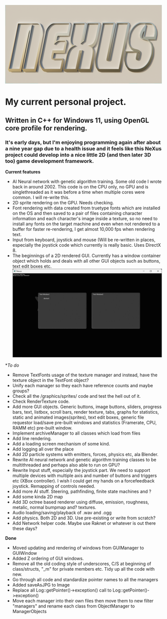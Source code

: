 ![Nexus project logo. Just some text "NeXus" extruded slightly and placed against a quad and the awesome Nishita sky setup within the 3D application Blender to give a natural, outdoors in sunset lighting.](https://github.com/DavidCradock/Nexus/blob/fd9d367a4d39ce8b52feb9a1b179e5446aef6944/git_images/github_social_image.png)
# My current personal project.
## Written in C++ for Windows 11, using OpenGL core profile for rendering.
### It's early days, but I'm enjoying programming again after about a nine year gap due to a health issue and it feels like this NeXus project could develop into a nice little 2D (and then later 3D too) game development framework.
**Current features**

- AI Neural network with genetic algorithm training. Some old code I wrote back in around 2002. This code is on the CPU only, no GPU and is singlethreaded as it was before a time when multiple cores were common. I will re-write this.
- 2D sprite rendering on the GPU. Needs checking.
- Font rendering with data created from truetype fonts which are installed on the OS and then saved to a pair of files containing character information and each character's image inside a texture, so no need to install any fonts on the target machine and even when not rendered to a buffer for faster re-rendering, I get almost 10,000 fps when rendering text.
- Input from keyboard, joystick and mouse (Will be re-written in places, especially the joystick code which currently is really basic. Uses DirectX 8.
- The beginnings of a 2D rendered GUI. Currently has a window container object which holds and deals with all other GUI objects such as buttons, text edit boxes etc.
![Screenshot of Nexus running in a window which shows text rendering and a couple of windows with their titlebar text reading Test Window1 and Test Window2.](https://github.com/DavidCradock/Nexus/blob/c4bee9c0c5215dea402c1adb611c97c630ce8857/git_images/current_state.jpg)

**To do*
- Remove TextFonts usage of the texture manager and instead, have the texture object in the TextFont object?
- Unify each manager so they each have reference counts and maybe groups?
- Check all the /graphics/sprites/ code and test the hell out of it.
- Check RenderTexture code.
- Add more GUI objects. Generic buttons, image buttons, sliders, progress bars, text, listbox, scroll bars, render texture, tabs, graphs for statistics, static and animated images(sprites), text edit boxes, generic file requestor load/save pre-built windows and statistics (Framerate, CPU, RAMM etc) pre-built window.
- Implement archiveManager to all classes which load from files
- Add line rendering.
- Add a loading screen mechanism of some kind.
- Add logging all over the place
- Add 2D particle systems with emitters, forces, physics etc, ala Blender.
- Rewrite AI neural network and genetic algorithm training classes to be multithreaded and perhaps also able to run on GPU?
- Rewrite Input stuff, especially the joystick part. We need to support multiple devices with multiple axis and number of buttons and triggers etc (XBox controller). I wish I could get my hands on a forcefeedback joystick. Remapping of controls needed.
- Add more AI stuff. Steering, pathfinding, finite state machines and ?
- Add some kinda 2D map
- Add 3D octree based renderer using diffuse, emission, roughness, metalic, normal bumpmap and? textures.
- Audio loading/saving/playback of .wav and .ogg
- Add physics. Both 2D and 3D. Use pre-existing or write from scratch?
- Add Network helper code. Maybe use Raknet or whatever is out there these days?

**Done**
- Moved updating and rendering of windows from GUIManager to GUIWindow
- Added Z ordering of GUI windows.
- Remove all the old coding style of underscores, C/S at beginning of class/structs, "_m" for private members etc. Tidy up all the code with new.
- Go through all code and standardize pointer names to all the managers
- Added saveAsJPG to Image
- Replace all Log::getPointer()->exception() call to Log::getPointer()->exception()
- Move each manager into their own files then move them to new filter "managers" and rename each class from ObjectManager to ManagerObjects
